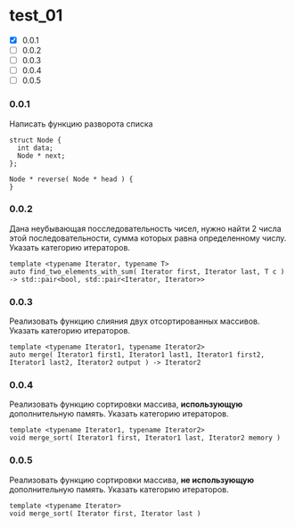 # test_01

- [x] 0.0.1
- [ ] 0.0.2
- [ ] 0.0.3
- [ ] 0.0.4
- [ ] 0.0.5

### 0.0.1

Написать функцию разворота списка
```
struct Node {
  int data;
  Node * next;
};

Node * reverse( Node * head ) {
}
```
### 0.0.2
Дана неубывающая посследовательность чисел, нужно найти 2 числа этой последовательности, сумма которых равна определенному числу. Указать категорию итераторов.
```
template <typename Iterator, typename T>
auto find_two_elements_with_sum( Iterator first, Iterator last, T c )
-> std::pair<bool, std::pair<Iterator, Iterator>>
```
### 0.0.3
Реализовать функцию слияния двух отсортированных массивов. Указать категорию итераторов.
```
template <typename Iterator1, typename Iterator2>
auto merge( Iterator1 first1, Iterator1 last1, Iterator1 first2, Iterator1 last2, Iterator2 output ) -> Iterator2
```
### 0.0.4
Реализовать функцию сортировки массива, **использующую** дополнительную память. Указать категорию итераторов.
```
template <typename Iterator1, typename Iterator2>
void merge_sort( Iterator1 first, Iterator1 last, Iterator2 memory )
```
### 0.0.5
Реализовать функцию сортировки массива, **не использующую** дополнительную память. Указать категорию итераторов.
```
template <typename Iterator>
void merge_sort( Iterator first, Iterator last )
```
